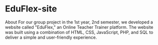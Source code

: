 # EduFlex-site
About For our group project in the 1st year, 2nd semester, we developed a website called "EduFlex," an Online Teacher Trainer platform. The website was built using a combination of HTML, CSS, JavaScript, PHP, and SQL to deliver a simple and user-friendly experience.
